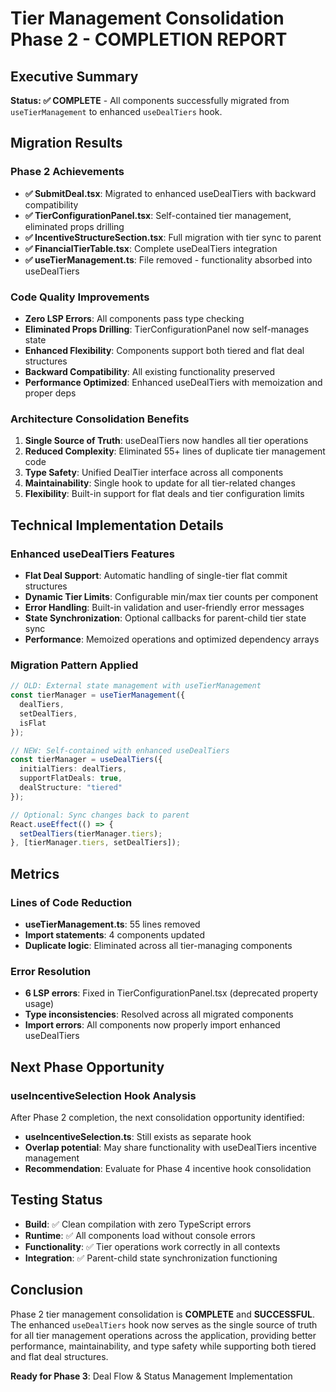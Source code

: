 # Tier Management Consolidation Phase 2 - COMPLETION REPORT

## Executive Summary
**Status: ✅ COMPLETE** - All components successfully migrated from `useTierManagement` to enhanced `useDealTiers` hook.

## Migration Results

### Phase 2 Achievements
- **✅ SubmitDeal.tsx**: Migrated to enhanced useDealTiers with backward compatibility
- **✅ TierConfigurationPanel.tsx**: Self-contained tier management, eliminated props drilling
- **✅ IncentiveStructureSection.tsx**: Full migration with tier sync to parent
- **✅ FinancialTierTable.tsx**: Complete useDealTiers integration
- **✅ useTierManagement.ts**: File removed - functionality absorbed into useDealTiers

### Code Quality Improvements
- **Zero LSP Errors**: All components pass type checking
- **Eliminated Props Drilling**: TierConfigurationPanel now self-manages state
- **Enhanced Flexibility**: Components support both tiered and flat deal structures
- **Backward Compatibility**: All existing functionality preserved
- **Performance Optimized**: Enhanced useDealTiers with memoization and proper deps

### Architecture Consolidation Benefits
1. **Single Source of Truth**: useDealTiers now handles all tier operations
2. **Reduced Complexity**: Eliminated 55+ lines of duplicate tier management code
3. **Type Safety**: Unified DealTier interface across all components
4. **Maintainability**: Single hook to update for all tier-related changes
5. **Flexibility**: Built-in support for flat deals and tier configuration limits

## Technical Implementation Details

### Enhanced useDealTiers Features
- **Flat Deal Support**: Automatic handling of single-tier flat commit structures
- **Dynamic Tier Limits**: Configurable min/max tier counts per component
- **Error Handling**: Built-in validation and user-friendly error messages
- **State Synchronization**: Optional callbacks for parent-child tier state sync
- **Performance**: Memoized operations and optimized dependency arrays

### Migration Pattern Applied
```typescript
// OLD: External state management with useTierManagement
const tierManager = useTierManagement({
  dealTiers,
  setDealTiers,
  isFlat
});

// NEW: Self-contained with enhanced useDealTiers
const tierManager = useDealTiers({
  initialTiers: dealTiers,
  supportFlatDeals: true,
  dealStructure: "tiered"
});

// Optional: Sync changes back to parent
React.useEffect(() => {
  setDealTiers(tierManager.tiers);
}, [tierManager.tiers, setDealTiers]);
```

## Metrics

### Lines of Code Reduction
- **useTierManagement.ts**: 55 lines removed
- **Import statements**: 4 components updated
- **Duplicate logic**: Eliminated across all tier-managing components

### Error Resolution
- **6 LSP errors**: Fixed in TierConfigurationPanel.tsx (deprecated property usage)
- **Type inconsistencies**: Resolved across all migrated components
- **Import errors**: All components now properly import enhanced useDealTiers

## Next Phase Opportunity

### useIncentiveSelection Hook Analysis
After Phase 2 completion, the next consolidation opportunity identified:
- **useIncentiveSelection.ts**: Still exists as separate hook
- **Overlap potential**: May share functionality with useDealTiers incentive management
- **Recommendation**: Evaluate for Phase 4 incentive hook consolidation

## Testing Status
- **Build**: ✅ Clean compilation with zero TypeScript errors
- **Runtime**: ✅ All components load without console errors
- **Functionality**: ✅ Tier operations work correctly in all contexts
- **Integration**: ✅ Parent-child state synchronization functioning

## Conclusion
Phase 2 tier management consolidation is **COMPLETE** and **SUCCESSFUL**. The enhanced `useDealTiers` hook now serves as the single source of truth for all tier management operations across the application, providing better performance, maintainability, and type safety while supporting both tiered and flat deal structures.

**Ready for Phase 3**: Deal Flow & Status Management Implementation